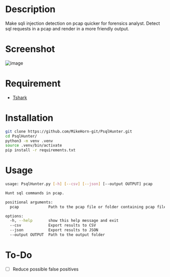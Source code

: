 # Description

Make sqli injection detection on pcap quicker for forensics analyst.
Detect sql requests in a pcap and render in a more friendly output.

# Screenshot

![image](https://github.com/MikeHorn-git/PsqlHunter/assets/123373126/feb9e3fe-dad1-4d23-af19-e74285fbae1e)

# Requirement

* [Tshark](https://www.wireshark.org/docs/man-pages/tshark.html)

# Installation

```bash
git clone https://github.com/MikeHorn-git/PsqlHunter.git
cd PsqlHunter/
python3 -m venv .venv
source .venv/bin/activate
pip install -r requirements.txt
```

# Usage

```bash
usage: PsqlHunter.py [-h] [--csv] [--json] [--output OUTPUT] pcap

Hunt sql commands in pcap.

positional arguments:
  pcap             Path to the pcap file or folder containing pcap files

options:
  -h, --help       show this help message and exit
  --csv            Export results to CSV
  --json           Export results to JSON
  --output OUTPUT  Path to the output folder
```

# To-Do

- [ ] Reduce possible false positives
